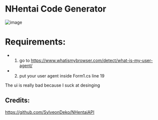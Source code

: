 # NHentai Code Generator 
![image](https://github.com/user-attachments/assets/253e7c5b-8b1d-47d5-802f-64641a8de452)

# Requirements:
* 1. go to https://www.whatismybrowser.com/detect/what-is-my-user-agent/
* 2. put your user agent inside Form1.cs line 19
 
The ui is really bad because I suck at desinging

## Credits:
https://github.com/SylveonDeko/NHentaiAPI
